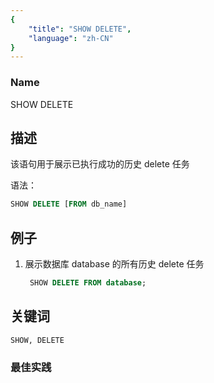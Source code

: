 ```yaml
---
{
    "title": "SHOW DELETE",
    "language": "zh-CN"
}
---
```


<!--
Licensed to the Apache Software Foundation (ASF) under one
or more contributor license agreements.  See the NOTICE file
distributed with this work for additional information
regarding copyright ownership.  The ASF licenses this file
to you under the Apache License, Version 2.0 (the
"License"); you may not use this file except in compliance
with the License.  You may obtain a copy of the License at

  http://www.apache.org/licenses/LICENSE-2.0

Unless required by applicable law or agreed to in writing,
software distributed under the License is distributed on an
"AS IS" BASIS, WITHOUT WARRANTIES OR CONDITIONS OF ANY
KIND, either express or implied.  See the License for the
specific language governing permissions and limitations
under the License.
-->



### Name

SHOW DELETE

## 描述

该语句用于展示已执行成功的历史 delete 任务

语法：

```sql
SHOW DELETE [FROM db_name]
```

## 例子

 1. 展示数据库 database 的所有历史 delete 任务
    
      ```sql
       SHOW DELETE FROM database;
      ```

## 关键词

    SHOW, DELETE

### 最佳实践

